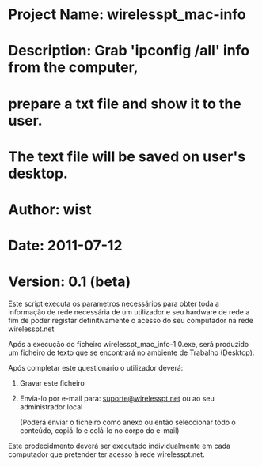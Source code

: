 # Project Name: wirelesspt_mac-info
#
# Description: Grab 'ipconfig /all' info from the computer,
#              prepare a txt file and show it to the user.
#              The text file will be saved on user's desktop.
#
# Author: wist
# Date: 2011-07-12
#
# Version: 0.1 (beta)


Este script executa os parametros necessários para obter toda a informação 
de rede necessária de um utilizador e seu hardware de rede a fim de poder
registar definitivamente o acesso do seu computador na rede wirelesspt.net

Após a execução do ficheiro wirelesspt_mac_info-1.0.exe, será produzido um 
ficheiro de texto que se encontrará no ambiente de Trabalho (Desktop).

Após completar este questionário o utilizador deverá:
1. Gravar este ficheiro
2. Envia-lo por e-mail para: suporte@wirelesspt.net ou ao seu administrador local

   (Poderá enviar o ficheiro como anexo ou então seleccionar
    todo o conteúdo, copiá-lo e colá-lo no corpo do e-mail)


Este prodecidmento deverá ser executado individualmente em cada computador
que pretender ter acesso à rede wirelesspt.net.
